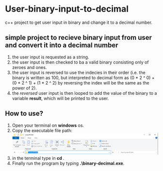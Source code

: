 # User-binary-input-to-decimal
c++ project to get user input in binary and change it to a decimal number.

## simple project to recieve binary input from user and convert it into a decimal number

1. the user input is requested as a string.
2. the user input is then checked to ba a valid binary consisting only of zeroes and ones.
3. the user input is reversed to use the indecies in their order (i.e. the binary is written as 100, but interpreted to decimal form as (0 * 2 ^ 0) + (0 * 2 ^ 1) + (1 * 2 ^ 2) by reversing the index will be the same as the power of 2).
4. the *reversed* user input is then looped to add the value of the binary to a variable **result**, which will be printed to the user.

## How to use?

1. Open your terminal on **windows** os.
2. Copy the executable file path: 
![Get File Path](/images/explanatoryImage1.png)
3. in the terminal type in **cd <the file path>**.
4. Finally run the program by typing **.\binary-decimal.exe**.